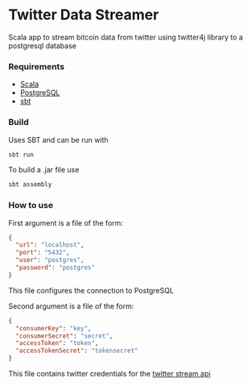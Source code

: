 # Twitter Data Streamer
Scala app to stream bitcoin data from twitter using twitter4j library to a postgresql database

### Requirements
* [Scala](http://www.scala-lang.org/)
* [PostgreSQL](https://www.postgresql.org/)
* [sbt](http://www.scala-sbt.org/)

### Build
Uses SBT and can be run with 
```bash
sbt run
```
To build a .jar file use
```bash
sbt assembly
```

### How to use
First argument is a file of the form:   

```json
{
  "url": "localhost",
  "port": "5432",
  "user": "postgres",
  "password": "postgres"
}
```
This file configures the connection to PostgreSQL

Second argument is a file of the form:   

```json
{
  "consumerKey": "key",
  "consumerSecret": "secret",
  "accessToken": "token",
  "accessTokenSecret": "tokensecret"
}
```
This file contains twitter credentials for the [twitter stream api](https://dev.twitter.com/)
